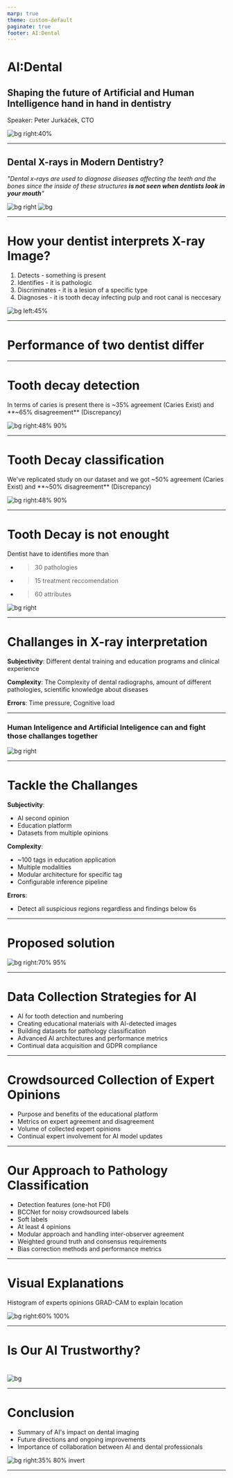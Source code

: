 ```yaml
---
marp: true
theme: custom-default
paginate: true
footer: AI:Dental
---
```


<!-- _paginate: skip -->

# AI:Dental
## Shaping the future of **Artificial** and **Human** **Intelligence** hand in hand in dentistry
Speaker: Peter Jurkáček, CTO

![bg right:40%](img/mascot/AID_5.svg)

---
<!-- _footer: "[University of Michigan School of Dentistry](https://www.dent.umich.edu/patient-care/dental-x-rays)" -->

<!-- Introduction to Dental Imaging -->
## Dental X-rays in Modern Dentistry?
*"Dental x-rays are used to diagnose diseases affecting the teeth and the bones since the inside of these structures **is not seen when dentists look in your mouth**"*

![bg right ](img/edu/7.png)
![bg](img/edu/6.png)

<!-- 
In dentistry, several pathologies and conditions cannot be detected by a visual examination alone and require the use of x-rays for proper diagnosis. Here are some of the key pathologies and conditions that can be identified through dental x-rays:

1. **Dental Caries (Cavities/Decays)** X-rays can reveal early-stage cavities between teeth or under existing dental fillings that are not visible to the naked eye.
2. **Periodontal Disease (Gum Disease)** Bone loss around the teeth, which is a sign of advanced periodontal disease, can be seen in x-rays.
3. **Periapical Infections or Abscesses** Infections at the root of the tooth or surrounding bone can be identified through x-rays.
4. **Impacted Teeth** Teeth that have not erupted properly, such as wisdom teeth, can be seen in x-rays.
5. **Cysts and Tumors** Pathological lesions like cysts and tumors within the jawbone can be detected through x-rays.
6. **Developmental Abnormalities** X-rays can show abnormalities in the development of teeth and jawbone structure.
7. **Bone Loss** Generalized bone loss, which may be due to osteoporosis or other systemic conditions, can be seen in dental x-rays.
8. **Dental Implant Placement** X-rays are used to assess the quality and quantity of bone for implant placement and to monitor the healing process.
9. **Fractures** X-rays can reveal fractures in the teeth and jaw that are not visible during a regular clinical examination.
10. **Sinus Issues** Dental x-rays can sometimes show problems in the maxillary sinuses, which can be related to dental conditions.
11. **Foreign Bodies** Any foreign objects embedded in the gum or bone can be detected using x-rays. -->

<!-- - Introduction of Dental Imaging and Its Importance in Dentistry
Dental imaging is a crucial tool in modern dentistry, primarily because it allows for the detection of issues that are not visible to the naked eye. One of the most significant advantages of dental X-rays is their ability to identify cavities (caries) early on, especially those that form in places difficult to examine visually, such as between teeth.
- *Bitewing radiography is commonly used to detect proximal caries, which require accurate diagnoses and early management and cannot be detected clinically due to tight contact surfaces [Gimenez et al., 2015]. Many factors, such as fatigue, emotions [Stec et al., 2018], and complex clinical environments [Hellén-Halme et al., 2008], could affect the accuracy of image interpretation.* 

- Detecting Hidden Cavities: Cavities can often go unnoticed during a routine visual examination
- Early Detection
- Comprehensive Diagnosis
- Guidance for Treatment -->

---

<!-- _footer: "[(1978) Detection accuracy in chest radiography](https://pubmed.ncbi.nlm.nih.gov/98003/)" -->
<!-- Analysis of X-ray Images by Dentists -->
# How your dentist interprets X-ray Image?
1. Detects - something is present
2. Identifies - it is pathologic
3. Discriminates - it is a lesion of a specific type
4. Diagnoses - it is tooth decay infecting pulp and root canal is neccesary

![bg left:45%](img/edu/9.png)

---

# Performance of two dentist differ

---

<!-- _footer: "[(2020) Can a Computer Identify Carious Lesions in Dental X-Rays As Accurately As Humans?](https://www.hellopearl.com/products/second-opinion)" -->

# Tooth decay detection

In terms of caries is present there is 
~35% agreement (Caries Exist) and 
**~65% disagreement** (Discrepancy)

![bg right:48% 90%](img/agreement/2.png)


<!-- ## Analysis of X-ray Images by a Dentist
1. **Identify Suspicious Regions**:
    - Dentists examine X-rays to spot abnormal areas that may indicate cavities, infections, or other issues not visible in a regular check-up.
2. **Classify Pathologies**:
    - They determine the exact nature of the identified issues, such as cavities, gum disease, or abscesses, to decide the appropriate treatment.
3. **Explain Findings to the Patient**:
    - Dentists discuss the X-ray results with the patient, explaining the findings and the necessary treatments in an understandable way.
4. **Perform the Procedure**:
    - Based on the diagnosis, dentists perform the required treatments, such as fillings, root canals, or extractions.
5. **Make an Electronic Health Record of the Visit**:
    - After the visit, dentists update the patient's Electronic Health Record (EHR), which includes a digital dental chart documenting the findings, treatments, and future care plans.

- Influence of Various Factors
The accuracy of interpreting X-ray images can be influenced by several factors, including the dentist's fatigue, emotional state, and the complexity of the clinical environment. These factors can affect the precision of diagnosis, highlighting the need for careful analysis and sometimes a second opinion to ensure accurate treatment planning. -->

<!-- _footer: "[Influence of examiner’s clinical experience
on the reproducibility and accuracy of radiographic
examination in detecting occlusal caries](https://pubmed.ncbi.nlm.nih.gov/19669175/)" -->

<!-- _footer: "[(2022) Factors affecting interpretation of dental radiographs](https://www.ncbi.nlm.nih.gov/pmc/articles/PMC9974235/)" -->

---

# Tooth Decay classification

We've replicated study on our dataset and we got
~50% agreement (Caries Exist) and 
**~50% disagreement** (Discrepancy)

![bg right:48% 90%](img/agreement/3.png)

---

# Tooth Decay is not enought
Dentist have to identifies more than 
- > 30 pathologies 
- > 15 treatment reccomendation
- > 60 attributes

<!-- ![bg 70%](img/expert_mind_2.png) -->
![bg right](img/agreement/4.png)

---

<!-- Slide 5: Accuracy of X-ray Interpretation -->
# Challanges in X-ray interpretation
**Subjectivity**: Different dental training and education programs and clinical experience

**Complexity**: The Complexity of dental radiographs, amount of different pathologies, scientific knowledge about diseases

**Errors**: Time pressure, Cognitive load

---

### Human Inteligence and Artificial Inteligence can and fight those challanges together

![bg right](img/mascot/AID_7.svg)

---

# Tackle the Challanges
**Subjectivity**: 
  - AI second opinion
  - Education platform
  - Datasets from multiple opinions

**Complexity**: 
  - ~100 tags in education application
  - Multiple modalities
  - Modular architecture for specific tag
  - Configurable inference pipeline

**Errors**: 
  - Detect all suspicious regions regardless and findings below 6s

<!-- Slide 8: AI -->
<!-- # Our Approach
- Data collection and quality
- Comprehensive EHR creation
- Pathology complexity and explainability
- Integration into dental education
- Ethical and regulatory considerations -->

<!-- ## AI:Dental AI What we are doing?

- Data Collection and Quality:
Annotation Collection: Collaborating globally to collect annotated datasets that represent real-world dental conditions, ensuring AI models are trained on diverse and accurate data.
- Comprehensive EHR Creation: Complex Dental Charting: Developing robust systems for comprehensive dental charting that extend beyond decay detection to include periapical lesions, fillings, restorations, and oral structures. Feedback from clinics indicates a need for broader coverage in dental AI capabilities.
- Pathology Complexity: Diverse Pathologies: Identifying and classifying over 20 different dental pathologies with more than 60 attributes requires sophisticated AI models trained on diverse datasets.
- Explainability: Enhancing AI Explainability: Ensuring transparency in AI-driven diagnostics to foster trust among clinicians and patients.
- Education and Training: AI in Dental Education: Introducing AI concepts in dental education to prepare future practitioners for integrating AI technologies effectively into clinical practice.
- Ethical and Regulatory Considerations: Data Privacy and Governance: Adhering to strict data privacy regulations (e.g., GDPR) and implementing governance frameworks to ensure ethical use of AI in dentistry. -->

---

# Proposed solution

![bg right:70% 95%](img/pipeline_fig/pipeline.png)

<!-- Slide 7: Challenges in Training AI for Dental Imaging
# Challenges in AI Training

- Low availability of datasets
- Difficulty in obtaining ground truth
- Disagreements
- Multiple imaging modalities and complex pathologies
- Data accessibility and GDPR compliance -->

<!-- # Challenges to Train AI in Dental Imaging

Training AI for dental imaging presents several challenges that need to be addressed to ensure accurate and effective deployment:
0. **Low amount of datasets**
- Not enough publicly available data

1. **Difficulty in Obtaining Ground Truth**
- X-ray Limitations: X-ray images serve as a supportive tool, but definitive pathology confirmation often requires clinical examination or invasive procedures like drilling.
- Need for Multi-perspective Evaluation: Accurate diagnosis demands both a radiological perspective from imaging and a clinical perspective from physical examination.

2. **Low Inter-observer Agreement**
- Subjectivity in Evaluation: Different dentists may interpret X-ray images differently, leading to varying diagnoses and treatment plans.
- Current Agreement Level: The level of inter-observer agreement is currently unknown (TODO%), highlighting variability in assessments.

3. **Multiple Imaging Modalities**
- Variety of Modalities: Dental imaging encompasses various modalities such as OPG, BW, Periapical, Cephalography, and CBCT.
- Prevalence of 2D X-rays: Despite the benefits of 3D CBCT imaging, its high radiation dose means 2D X-rays remain more commonly used.

4. **Other Challenges**
- Complex Pathologies: Dental conditions vary widely in complexity, requiring AI systems to accurately identify and classify diverse pathologies.
- Data Accessibility: Access to diverse and annotated datasets is crucial for training AI models effectively across different imaging modalities and pathologies.

Addressing these challenges involves developing robust AI algorithms capable of integrating multi-modal data, enhancing inter-observer agreement through standardized protocols, and ensuring the reliability and safety of AI-driven diagnoses in dental practice. -->

<!-- ## Enhanced process of dentist with AI assisted
1. **Identify Suspicious Regions:**
Computer Vision (Object Detection): AI can be trained to automatically detect and highlight suspicious regions on X-ray images that may indicate cavities, infections, or abnormalities. This aids dentists in focusing on critical areas more efficiently.
Semantic Segmentation: AI algorithms can segment X-ray images to precisely outline areas of interest, making it easier for dentists to identify subtle pathologies that may be missed by the human eye alone.

2. **Classify Pathologies:**
Image Classification: AI can classify identified pathologies into specific categories such as cavities, gum disease, or abscesses based on patterns and characteristics extracted from X-ray images. This classification helps in determining the severity and type of treatment required.
Explain Findings to the Patient:

3. **Visual Explanations:** AI-generated visual aids, such as annotated images or diagrams overlaid on X-rays, can help dentists explain complex findings more clearly to patients.
Voice Recognition: Integrated voice recognition systems can assist dentists in dictating notes directly into the patient’s EHR, ensuring accurate and detailed documentation without the need for manual entry.
Perform the Procedure:

4. **Robotics and AI-Assisted Surgery:** While not specifically mentioned in the original context, AI can support robotic systems in performing precise dental procedures such as drilling or placing implants based on pre-determined treatment plans derived from AI analysis.

5. **Make an Electronic Health Record of the Visit:**
Automated Documentation: AI can automate the creation and updating of Electronic Health Records (EHRs) by extracting relevant data from the analysis process. This includes integrating the digital dental chart with detailed annotations and treatment plans. -->


---

<!-- Slide 9: Data Collection for AI -->
# Data Collection Strategies for AI
- AI for tooth detection and numbering
- Creating educational materials with AI-detected images
- Building datasets for pathology classification
- Advanced AI architectures and performance metrics
- Continual data acquisition and GDPR compliance

<!-- ## Data Collection for AI in Dental Imaging
Our approach to data collection integrates both clinical and radiological views, leveraging AI for tooth detection and numbering:

- Mapping Pathologies Using AI: AI for Tooth Detection and Numbering
    - AI-driven tooth detection facilitates accurate pathology mapping onto images, enhancing diagnostic precision.
    - Utilizing AI algorithms to automatically detect and label teeth within dental images.
    - Dental Chart as JSON Structure: Structuring dental records in JSON format, linking tooth numbers with identified pathologies for detailed patient history.

- Creating educational materials using AI-detected images to aid in dental training and patient education.
    - Dataset Creation for Pathology Classification
    - Building datasets for training AI models to classify various dental pathologies accurately.

- AI Architecture Utilization
    - Employing advanced architectures such as DINO (TODO architecture) for robust tooth detection and pathology classification.

- Performance Metrics: 
    - Targeting high accuracy (TODO%) across a comprehensive range of pathology classes.

- Continual Data Acquisition:
    - Ensuring ongoing collection of diverse and annotated datasets to improve AI model performance over time.
    - Number of collected pathologies with clinical view (TODO Prehľad počtu patológií z jednej kliniky)

- GDPR Compliance:
    - Adhering strictly to GDPR regulations to safeguard patient data and privacy throughout the data lifecycle.
    - Thanks to GUID: Ensuring compliance with GDPR guidelines, providing patients with rights including access, rectification, erasure, restrict processing, and data portability. -->

---

<!-- Slide 10: Crowdsourced Data Collection -->
# Crowdsourced Collection of Expert Opinions
- Purpose and benefits of the educational platform
- Metrics on expert agreement and disagreement
- Volume of collected expert opinions
- Continual expert involvement for AI model updates

<!-- # AIDental
## Crowdsourced Collection of Opinions (Radiological View)

### Educational Application:
- **Purpose:** Recognizing the potential of our collected data, we developed an educational platform. This tool not only collects expert assessments but also enhances the educational experience by highlighting the variability in X-ray interpretations among experts and AI diagnostics.
- **Critical Thinking:** The platform teaches students to critically evaluate different interpretations, understanding that diagnostic certainty is not binary but involves varying degrees of confidence.
Agreement and Disagreement Metrics:
- **Expert Agreement**: The level of agreement among our dentists is currently being measured (TODO%). Understanding this variability is crucial for refining AI algorithms and educational content.
- **Evaluation Cases**: The system has been evaluated on a number of cases (TODO), providing a solid foundation for assessing diagnostic consistency.
- **Number of Opinions Collected:**
    - **Data Volume:** We have collected a substantial number of expert opinions (TODO), contributing to a rich dataset for training and validating our AI models.
- **Expert Involvement:** Continual expert involvement ensures that AI models are regularly updated with high-quality annotations and diverse perspectives.

By combining expert knowledge with advanced AI tools, our crowdsourced data collection approach aims to refine dental diagnostics, foster critical thinking in educational settings, and ensure the highest standards of accuracy and reliability in dental care. -->

--- 

<!-- Slide 11: Pathology Classification Approach -->
# Our Approach to Pathology Classification
- Detection features (one-hot FDI)
- BCCNet for noisy crowdsourced labels
- Soft labels
- At least 4 opinions
- Modular approach and handling inter-observer agreement
- Weighted ground truth and consensus requirements
- Bias correction methods and performance metrics

<!-- # AIDental
### Pathology Classification in Our Company

Our approach to classifying dental pathologies employs a modular framework and incorporates multiple expert opinions to ensure accuracy and reliability. Here are the key elements of our methodology:

- **Modular Approach**:
  - We utilize a separate classifier for each specific pathology, enabling specialized and precise identification.

- **Handling Inter-observer Agreement**:
  - **Multiple Opinions**: To address variability in expert diagnoses, we collect multiple opinions for each pathology.
  - **Weighted Ground Truth**: The ground truth for training is weighted based on the average number of votes each diagnosis receives, ensuring a balanced and representative dataset.
  - **Minimum Consensus**: For each pathology classification, we require at least four expert opinions. These opinions are averaged and used as weighted inputs in the cross-entropy loss function, which has proven effective in stabilizing training.

- **Bias Correction**:
  - **MIT Methodology**: We experimented with a method from MIT to calculate annotator bias, but it did not yield satisfactory results for our needs.

- **Performance Metrics**:
  - **Success Rate**: Our classifiers aim for an accuracy rate of over TODO%, covering TODO number of pathologies.
  - **Clinical Utility**: While this system is not yet applicable for student use, we are working towards certifying it for clinical deployment to streamline administrative processes.

By employing this structured approach, we aim to enhance the accuracy and reliability of pathology classification in dental imaging, ultimately improving patient care and diagnostic efficiency. -->

--- 

<!-- Slide 12: Visual Explanations for Clinical Thinking -->
# Visual Explanations
Histogram of experts opinions
GRAD-CAM to explain location

![bg right:60% 100%](img/edu/4.png)


<!-- # AI:Dental
### Visual Explanations to Foster Clinical Thinking

To enhance clinical decision-making and improve the interpretability of dental X-rays, we employ AI-driven visual explanations:

- **Boundary Identification Challenges**:
  - Drawing accurate boundaries for pathologies is labor-intensive and prone to errors.

- **AI-Assisted Visualization**:
  - Our AI models create visual representations indicating potential pathology locations, reducing the need for manual annotation.

- **Heatmap Generation**:
  - Heatmaps highlight suspicious areas on X-rays, aiding users in identifying potential issues without requiring expert-drawn boundaries.
  - These heatmaps are generated once and used universally, promoting environmental sustainability by minimizing redundant computational efforts.

- **Techniques Used**:
  - **GRAD-CAM**: We utilize Gradient-weighted Class Activation Mapping (GRAD-CAM) to produce visual explanations for the AI's predictions.
  - **Addressing Negative Classes**: For negative classes, we employ GLORE (Global Relevance Explanation) to enhance interpretability and ensure comprehensive visualization.

By integrating these visual explanation techniques, we aim to support clinical thinking, enabling dentists to make more informed and accurate diagnoses based on AI-assisted imagery. -->

---

<!-- Slide 13: Trustworthiness of Our AI -->
# Is Our AI Trustworthy?
#
#
#
#
#
#
#
#
#
![bg](https://kroki.io/vega/svg/eNrlWctu4zYU3fsrCE2BJDN-yE4cTAeYFgVm0awaoAVmMciCkmiZjUQaJOVYCfzvJakX9aLlOA3aJAsjvuR98px7yeRpBIDzE_fXKIbOF-CshdjwL7PZFoVwGmKxTrwpprNsg5bOtsvp35wSZ6xUH3Ag1lJx6br6-xrhcC0MwQYGASahlFxnApgIyvEjUt4IJSizw3FIYMSl8If8CsCT_pQLBMZ6K4MBTrjerOXJJoBCr_zsOlq4l5932phcgf2WBPQiVBnawihBlWNTRa_fo1Rp_eb7NCFSF0dYpKV6ZUJuupwua3JfRhhSpvTdUr4fW_38nsSQABgi4qcAkgDQLWJcF7XH5-J0p38hf02wDyPAqJdwQRDn2jmHK9SX7WJ6Wf85PY5bhrcwz_ubPEQQquwJJD7qjuHq9NQZJHwDmar3v-XjG9ZnKNIxkIifBJj7DMeYQIEp0cmuIMOq6K9W6T-pj5GQB668I7LFjJIYESV5QFE08ZAi7bPrkf92NzJCaRFRhmIQmtOE-V0EFeqEVpTF_RwV6UZrwjBkskWJBlpCRpONl9b0y2IYkru-BMrOwiVHkKVLQRImEWRG8HlkG4pJxWDZzUio5FUWeQdUe39Mbm_G4PbmroitPEujm7pVr3ECGkNM6ubyHtgoplxYYRQFeflLB9ZzUq1XRtbKKZKQNXO1J-WOQdbDO9J6RIzKTYIlqJTJfqSMreRUQO1Mq4N0q9yWPacmuU2DKjL5XSBmBOrs-qLW4222aEec9mlkA3C2AJ_Awm3Ud5RbcGLI7jtQVBRW47Wqa3EOOdUwMljziEmAVPjzUrRiNK5Ht4I-EjWRBSCGw0xvGJXKPmDlU1XAegl6Ga0w1h1c4XDS3tKqQC3hLCtjbV9TboDFkNdBUy5gtbChUXYdaS4bjTMnzMSPKEeB09hYi6IDlR1Y093o_Czj59kYyAyTeKrdXYCPwKf8PN-S96Vyj-T-xcXhCNITI-CYnBgBF4zeH66rpBwXCEWekgw0-j2_ulosz6fLg8ZWOIpeOD5l8o8N9NVF02rZnc6bxkZ93_YHrwYF5wTaiW7Oab-T9rqdcHWmvhzxDvIjQ9pOtuL5lZ0PL8uKzFpa-LWw4Ci_uu4HXKt7EhTnpnV9aOOz6eXZAB_UBrtmhoZ98IsEozsHv4I5kLg87AhKUpADvPGzoz9oy4McaWzZzcU4CKIh9KNEfC_esTaDHo0C5yUaxAdX_zjPIbP1ql1QmiXmjbp-sZuEDAeO5fpQ8Fjf19t3t-IGUl7EupjcyeIOBletrbdPpM9R2i3aWhWcs4vpkSOzEdUwB8dMxLqDnknYmDIhg-khG92Drxp6VpztrTirjQbzoTeJoIeiNsrq4Nrb7rWnoKo6ifP8KD6B5cVpB36El-efetHz68-2-p6ildZv5E_t8cGFfqN69pRlK7-9ATOwcFqtrMQa091xZGl8T726EVo1Vc03Qy01o7MPzM6SmZpRlpwE3RyX0RCXX79afXaNpMGF9KgQkkUDS1mMIUM_gv69cyzFa8-t6o-qD5KKjbfY0aNkMMNtT64Bz63GaLAR2Z0uJH9fYj4c4eWND4luBK1owt4mgq5eBUFX7x5BHO_eJoCuXwVA1-8eQPrN9yYR9PlVEPT53SOIJvJMBwPIfH__d3FUvjx2i6OQUeqli__LWav_GI32o38Ah-l1Kg==)

<!-- - ALTAI score and improvement areas
- Long-term commitment to trustworthy AI
- Integration into education and support for critical thinking
- Traceability and feedback loops -->

<!-- echo "eNrlWVtP4zgUfudXWJmVgJ1e0kARizS7QuJhkVZapBlpHkY8OImbekntynZKA-p_X9u5OTe3pQzaBR5Gk2Ofq7_vHBuejwBwfuHBHC2gcwWcuRBLfjUer1AERxEW88QfYTrONmjpeDUd_cMpcQZK9RGHYi4Vp66rv-cIR3NhCJYwDDGJpOQiE8BEUI6fkPJGKEGZHYFFrETP8kN9orUy4lzfXt0gImAMrv_6dn0LGOJJLLjWUbZIMKdMbVzgMIxRIZ9RIr5mPiZeLgtT-TW8LL7WpTP5xXFEYKzsDHVC4zNHL23kvxsdX7aDyy0_9EqpSuBCp8JgiJMiMClPliEUeuU3tzJ2r43JFdhvSUC_zESKVzBOUOXYVNHrDyjVlQoCmshK-TjGIi3VKxNy09loWpMHMsKIMqXvlvLNwOrnz2QBCYARIkEKIAkBXSHG9aH3-PQOd_oNBXOCAwkDRv2EC4I41845nKG-bL3RWf3n8DjuGF7BPO8beYggUtkTCUPUHcP54akzSPgSMlXvn-XjBuszFOkASEYOQ8wDhheYQIEp0cnOIMOq6G9W6a80wEjxXnlHZIUZJYusEzyiOB76SDWVF9cj_9_9kRFKi4gyFIPQnCYs6CKoUCc0o2zRz1GRLrUmjCImW6hooCViNFn6aU2_LIYhue9LoOwsXHIEWboUJFESQ2YEn0e2pJhUDJbdjETI6JC1HvljeHc7AHe390Vs5Vka3d6teo0T0gXEpG4u74GNYqrejVEc5uUvHVjPSbVeGVkrp1hC1szVnpQ7AFkP70jrCTEqNwmWoFIm-5EyNpNTAbUzrQ7SrXKb9pya5DYNjekncY6YOZ_WfVFn08prR5z2aWQDeuyBz8BzG_Utp90CsocOFBWF1Xit6lqcQ041jAzWPGESIhX-pBTNGF3Uo5vBAImayAIQw2GmtxuVyj5g5VNVwHoJehmtMNYdXOFw2N7SqkAt4SwrY21TU26AxZDXQVMuYLWwpHF2HWkuG40zJ8wwiClHodPYWIuiA5UdWNPd6OQ44-fxAMgMk8VIuzsFv4KA8pN8S96Xyj2S-6en2yNID4yAY3JgBFww-rC9rpJyXCAU-0qyo9Hv-dXaYnkymm41NsNx_MrxKZN_L2GgLppWy-5o0jR21Pe12Xo1KDinHwednNN-h-11O-HqTH094m3lR4a0tWzFk3M7H16XFZm1tPBrYcFefvNHm9W1uidBcWJa14c2OB6dHe_gg9pg18zQsA9-l2B0J-APMAESl9sdQUkKsoU3QXb0W235kCONLbu5_A27nX7ydfu9eGfbDPo0Dp3XaBCfXP3jvITM1qt2QWmWmDfq-sVuGDEcOpbrQ8FjfV9v392KG0h5EeticieLOxhctbbePpG-RGnttbUqOGcX0z1HZiOq3RzsMxHrDnomYWPKRAym22x0D75q6FlxtrHirDYazIfeMIY-itsoq4NrY7vXHoKq6iRO8qP4DKanhx34Hl5efupFz68_2-p7ilZav5E_t8cH17_zg749ZdnK727BGHhOq5WVWGO6Ox5ZGt9zr26MZk1V881QS83o7DtmZ8lMzShLToIu98toF5dfvlh9do2knQvpUyEki3YsZTGGDP0YBg_OvhSvPbeqX6o-Sio23mJ7j5KdGW57cu3w3GqMBhuR3ZEn-fsa82EPL-98SHQjaEYT9j4RdP4mCDr_8AjieP0-AXTxJgC6-PAA0m--d4mgyzdB0OWHRxBN5JnuDCDz_f3fxVH58lh7eyGj1Eu9_8tZq78YHW3-Be8znU4=" | python -c "import sys; import base64; import zlib; print(zlib.decompress(base64.urlsafe_b64decode(sys.stdin.read())).decode('utf8'))" >> radial_chart.json -->

<!-- ### Is Our AI Trustworthy?

Our commitment to trustworthiness in AI is reflected in several key areas:

- **ALTAI Score and Improvement Awareness**:
  - We utilize the ALTAI (Assessment List for Trustworthy Artificial Intelligence) score presented in a radial chart format to evaluate our AI system. While we acknowledge our strengths, we also identify areas needing improvement and actively work on them.

- **Long-term Commitment**:
  - Building a trustworthy AI is an ongoing effort, and we are dedicated to continuously enhancing our systems.

- **Key Highlights**:
  - **Integration into Education**: By incorporating AI into educational platforms, we promote better understanding and use of AI among future dental professionals.
  - **Supporting Critical Thinking**: Showing both AI and expert results helps foster critical thinking by highlighting differences and encouraging thorough analysis.
  - **Traceability Through Data Version Control**: We maintain detailed records of data versions and changes, ensuring transparency and traceability throughout the AI development process.
  - **Feedback Loop via Educational App**: Our educational app collects feedback on AI performance before it directly impacts patient care, allowing us to refine and improve our systems based on real-world use.

These measures ensure our AI is reliable, transparent, and continuously improving, thereby fostering trust among users and stakeholders. -->

---

# Conclusion
- Summary of AI's impact on dental imaging
- Future directions and ongoing improvements
- Importance of collaboration between AI and dental professionals

![bg right:35% 80% invert](img/qr_aid.png)

---

<!-- ## What is the accuracy of interpreting X-ray?
- The accuracy of interpreting X-ray images can be influenced by several factors: dentist's fatigue, emotional state, and the complexity of the clinical environment
    - Errors due to exhaustion (fatigue, emotional state)
    - Missed findings out of specialization (complexity of the clinical environment)
    - Subjectivness during interpretation (Radiological view)
    - A bunch of different pathologies (complexity of the clinical environment)
    - "If first dentist annotate that there is not a Decay there is 87% chance that second one independently will agree and 13% that second will disagree"
        - Result ((79.7 / (79.7 + 13.1))+(89.5 / (89.5 + 6.2))+(79.5 / (79.5 + 15.3)))/3 = 87%
    - "If first dentist annotate that there is Decay, there is a 34% chance that second one independedly will spot the decay, and a 66% chance that second one will not spot the decay"
        ((7.2 / (7.2 + 13.1))+(4.3 / (4.3 + 6.2))+(5.2 / (5.2 + 15.3)))/3 = 33%
        [Can a Computer Identify Carious Lesions in Dental X-Rays As Accurately As Humans?](https://www.hellopearl.com/products/second-opinion)
    - Nepripravenosť na klinickú prax (nedostatočný počet prípadov, Datasety RTG snimok zubov na internete sotva najdete)
    - Uspesnost studentov TODO%
        - Zistili sme, nie je vysoka ani medzi studentami zubariny, pricom po odpromovani nastupuju s uspesnostou okolo TODO% a nasledne zbieraju skusenosti na klinike. Toto zistenie vyplyva z existujucich studiji (Odkaz) a pri pilotnom testovani edukacnej aplikacie priemerne skore studentov bolo opdobne (Obrazok z pilotneho testovania) okolo TODO%
    - Students miss over 43% of actual caries and are only right 57% of the time they identify one, while our AI consistently outperforms them in both accuracy and reliability. [Evaluation of radiographic interpretation skills of undergraduate dental students studying in a dental college of Punjab, India – A comparative study](https://www.researchgate.net/publication/367683626_Evaluation_of_radiographic_interpretation_skills_of_undergraduate_dental_students_studying_in_a_dental_college_of_Punjab_India_-_A_comparative_study) 
    
    *The F1-score of the students was 0.57, while the F1-score of the network was 0.74 despite the accuracy of 0.82. A significant difference in the sensitivity was found between the model and the postgraduate students when detecting different stages of lesions (p < 0.05). For early lesions which limited in enamel and the outer third of dentin, the neural network had sensitivities all above or at 0.65, while students showed sensitivities below 0.40. From our results, we conclude that the CNN may be an assistant in detecting proximal caries on bitewings.*
    -->

<!-- RTG snimok, je dolezity lebo niektore patologie 

Podme identifikovat kazy z RTG snimok aby AI mohla zubara upozornit na pritomnost zubneho kazu. Rozhodli sme sa pouzit dostupne architektury na trhu Unet, Unet++. Rozhodli sme sa pre Model Centric approach, kde sme urobili projekt, ktorym sme vedeli skusat vsetky SOTA architektury na semanticku segmentaciu (Unet, Unet++). Ale co s datasetom? Potrebovali sme RTG snimky. Datasety RTG snimok zubov na internete sotva najdete. Aj ked najdete a zacnete ich kontrolovat tak zistite, ze obsahuju chyby. Preto sme sa rozhodli, ze si pripravime vlastny dataset RTG snimok. Nasadili sme si vlastnu instanciu anotacneho nastroja, najlepsie vyzeral opensource CVAT. V tomto nastroji sme vytvorili dataset na ktorom nam lekari polygonami ohranicovali nalezy kazov. Zvolili sme iterativny pristup pri ktorom lekar snimok oanotoval a druhy jeho zistenia nasledne validoval.

A spustili sme trenovanie s klasickym UNetom ako proof of concept to fungovalo ale model nedokazal dobre generalizovat na validacnom datasete. Podla studie, ktoru sme replikovali mal klasicky UNET mat uspesnost XY% a nam sa podarilo vytlacit F1 score na 30%. Dali sme vizaulne validovat vysledky modelu doktorovi aby nam povedal ako dobre model performuje. 

A ako sme ho pozorovali sme zistili, ze model oznacil niektore veci, ktore lekari pri anotovani prehliadli a ked boli so zisteniami konfrotovani tak uznali, ze model ma pravdu. V niektorych pripadoch striktne odmietli, ze ma model pravdu a niekedy ani sami nevedeli (False alarm). Vtedy sme si zacali uvedomovat, ze ked chcete vytvorit medicinsky dataset je to nieco ine ako ked sa snazite segmentovat macky a psov. Ako mame trenovat AI ked nemame ani nevieme ground true? Navyse ground true viete ziskat az po vyvrtani zubu pacienta a pokial chcete pre model pripravit snimok na ktorom su viacere kazy musel by zubar rozvrtat vsetky zuby pacientovi po urobeni RTG aby nam potvrdil, ze sa tam naozaj nachadzali.

Urobili sme experiment do ktoreho sme includli 8 zubarov a rozdelili im anotovat 1000 RTG snimok, pricom na kazdej snimke mali detekovane oblasti, ktore mali klasifikovat na pritomnost nalezu periapikalnej lezie. Po oanotovani sme zistili, ze z 1000 fotiek sa 100% zhodli na 500 snimkach, takze pomocou supervised pristupu sme boli schopni natrenovat model na iba na 500 snimkach.

Hlavny problem je v tom, ze na oanotovanie medicinskeho datasetu nam nestaci radiologicky pohlad ale potrebujeme aj klinicky pohlad. Ziskanie klinickeho ground true je velmi narocne lebo by bolo treba rozvrtat vsetky zuby pacientovi pocas jednej navstevy alebo v case znacit stav po rozvrtani zubu pacienta. K tomuto je potrebne aby ste boli napojeny na zdroj dat u ktoreho nam tecu data. To sa nam podarilo vdaka PMS semaforu softveru, ktory nam umoznuje zbierat data z partnerskych klinik.

Pokial nemate zaklad z ktorehe zbierate produkcne data neviete spravit robustnu AI. Totizto verejne dostupne datasety nam umoznili vyvinut iba proof of concept ale nie produkcnu AI, kedze produkcne data su castokrat bohatsie na šum. 

Kedze sme si uvedomovolali potencial dat, ktore mame chceli sme vytvorit nastroj cez ktory dokazeme zbierat posudky a zaroven pomocou zvysit uroven vzdelanosti pri interpretacii RTG snimok. Preto sme implementovali Edukacnu platformu v ktorej poukazujeme na nejednoznacnost interpretacie aj medzi expertami aj pri diagnostikou AI a snazime sa studentom ukazat tieto nazory aby k nim pristupovali kriticky a uvedomovali si, ze pri interpretaci nie je binarna odpoved ano nie ale miera istoty. 

Vyvinutie crowdsourcovej platformy nie je trivialne 

Preto sme sa rozhodli, ze budeme zbierat aj klinicky aj radiologicky. Navyse interpretacia RTG snimok nie je trivialna ani pre expertov. Ked sme zacali venovat tejto problematike a snazili sme sa odhalit podstatu nizkej uspesnosti interpretacie zistili sme, nie je vysoka ani medzi studentami zubariny, pricom po odpromovani nastupuju s uspesnostou okolo 50% a nasledne zbieraju skusenosti na klinike. Toto zistenie vyplyva z existujucich studiji (Odkaz) a pri pilotnom testovani edukacnej aplikacie priemerne skore studentov bolo opdobne (Obrazok z pilotneho testovania) okolo 50%

Expected documentation in wps

3.3 Proposed Method
3.1 Preprocessing
3.3.2 Model framework
3.3.3 Model training
4. Experimental results
4.1 Tooth segmentation and labeling
4.2 Tooth finding classification
4.3 Qualitative results and failures
5. Discussion / Next steps

Cize identifikovali viacere problemy
- 
- Inter-observer variability
- RTG je iba pomocna metoda

- Nakreslime kazy pomocou polygonu
- Value:
    - Pomahame zubarovi vizualne komunikovat pacientovi kazy
    - Pacientovi ale pomahame mu zefektivnit pracu?
- Gotchas:
    - Zubar/sestricka stale musi manualne zapisovat vsetky nalezy do electronic health reccords
    - Stanovanie


Na riesenie Intra observer variability sme zacali zberat viacere nazory. Podarilo sa nam stabilizovat trening vdaka aplikovaniu vahovanej cross entropie, ktora sa estimatuje pre kazdeho anotatora bias v jeho odpovediach. Pre nas sa ako najlepsie ukazalo vahovanie ground true podla priemerneho poctu votov, ktore dostalo. 


Navyse ked sme prezentovali AI klinikam zistili sme, ze klinike nestacia kazy ale chceli by aj periapikalne lezie, plomby, restoracie, struktury v ustach. Preto pokial chceme pomoct zubarovi komplexne skontrolovat usta pacienta a identifikovat vsetky nalezy, ktore sa tam mozu vyskytovat zistili sme ze s datasetom, ktory obsahuje iba kazy si nevystacime. Mnozstvo patologii, ktore musi doktor urcite je XY. Ale ako vieme vytvarat datasety pre ktore neviem ani ground true.

Co sme zistili?
- detecting decays is not enought
- interobserver variability
- intraobserver variability
- hard to find ground true
- softlabels can stabilize traning
- radiological view vs clinical view
- radiograph is considered as personal data
- edukacia nam pomaha ziskavat feedback
- prinasanie hodnoty offline



- Semantic segmentation of carries
- Semantic segmentation of structures
- BW Tooth detection
- OPG Tooth detection
- Restoration classification
- Finding classification -->

<!-- GDPR:
- Data minimization, Personal data removal (Privacy)
- GUID: Right to Access, Rectification, Erasure, Restrict Processing, Data Portability (Data Governance)
- Informed consents (Data Governance)

Scope: It applies to all companies that process personal data of individuals residing in the EU, regardless of the company's location.
Personal Data: Any information related to an identified or identifiable natural person, such as names, addresses, email addresses, IP addresses, and more.
Rights of Individuals:

Right to Access: Individuals have the right to access their personal data and obtain information on how it is being used.
Right to Rectification: Individuals can request correction of inaccurate personal data.
Right to Erasure (Right to be Forgotten): Individuals can request the deletion of their personal data under certain conditions.
Right to Restrict Processing: Individuals can request the limitation of the processing of their personal data.
Right to Data Portability: Individuals can request their personal data in a commonly used format to transfer it to another controller.
Right to Object: Individuals can object to the processing of their personal data for certain purposes.
Data Protection Principles:

Lawfulness, Fairness, and Transparency: Data processing must be lawful, fair, and transparent to the data subject.
Purpose Limitation: Data must be collected for specified, explicit, and legitimate purposes and not further processed in a manner incompatible with those purposes.
Data Minimization: Data collected must be adequate, relevant, and limited to what is necessary for the purposes for which it is processed.
Accuracy: Data must be accurate and kept up to date.
Storage Limitation: Data must be kept in a form that permits identification of data subjects for no longer than necessary.
Integrity and Confidentiality: Data must be processed in a manner that ensures its security.
Accountability and Governance:

Organizations must implement appropriate technical and organizational measures to ensure and demonstrate compliance.
Organizations may need to appoint a Data Protection Officer (DPO) if they process large amounts of personal data or engage in certain types of processing activities.
Data Breaches: Organizations must report certain types of data breaches to the relevant supervisory authority within 72 hours of becoming aware of the breach.

Penalties: Non-compliance can result in significant fines, up to €20 million or 4% of the annual global turnover of the preceding financial year, whichever is higher. -->

<!-- Ahoj potrebujem pripravit prezentaciu obecenstvo, ktore su to AI researchers, AI students a tiez ludia z firiem pouzivajucich AI, ktori su vcelku technologicky zdatni. Vzdy ich zaujima, ako sa riesia rozne specificke vyzvy (vo nasom pripade napriklad image recognition, false positives/negatives, ako sa trenovala AI, ako ste spracuvali datasety atd. - skratka technicke zaujimavosti). 

v prezentacii sa da aj nieco povedat k tomu ake AI pristupy pouzivame
dolezite -- NIE JE TO REKLAMA PRODUKTU A ANI FIRMY, TO JE KONTRAPRODUKTIVNE, a poskodi to vsetkych

treba mat na pameti, ze su tam AI ludia, ktori sa chcu nieco nove dozvediet ohladom toho co sa vam podarilo, nepodarilo s AI, aku architekturu je dobre pouzit pre nejake pripady, s cim ste mali vacsi problem, ako ste sa vysporiadali s doveryhodnostou (vybrate aspekty), kde vidite este medzery...

samozrejme to co mozete zdielat, ale dolezite, aby tam bol potencial na pridanu hodnotu
ludi napr. nebudu zaujimat medicinske certifikacie, ale to ako sa snazite zabezpecovat transparentnost moze byt zaujimave -->